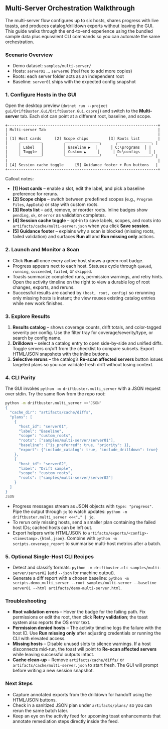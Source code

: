 ## Multi-Server Orchestration Walkthrough

The multi-server flow configures up to six hosts, shares progress with live toasts, and produces catalog/drilldown exports without leaving the GUI. This guide walks through the end-to-end experience using the bundled sample data plus equivalent CLI commands so you can automate the same orchestration.

### Scenario Overview

- Demo dataset: `samples/multi-server/`
- Hosts: `server01` … `server06` (feel free to add more copies)
- Roots: each server folder acts as an independent root
- Baseline: `server01` ships with the expected config snapshot

### 1. Configure Hosts in the GUI

Open the desktop preview (`dotnet run --project gui/DriftBuster.Gui/DriftBuster.Gui.csproj`) and switch to the **Multi-server** tab. Each slot can point at a different root, baseline, and scope.

```
+-------------------------------------------------------------------+
| Multi-server Tab                                                  |
|                                                                   |
| [1] Host cards      [2] Scope chips         [3] Roots list        |
|     ┌─────────┐         ┌───────────────┐      ┌───────────────┐ |
|     │ Label   │         │ Baseline ▶︎  │      │ C:\programs  │ |
|     │ Toggle  │         │ Custom ▲     │      │ D:\configs    │ |
|     └─────────┘         └───────────────┘      └───────────────┘ |
|                                                                   |
| [4] Session cache toggle     [5] Guidance footer + Run buttons   |
+-------------------------------------------------------------------+
```

Callout notes:
- **[1] Host cards** – enable a slot, edit the label, and pick a baseline preference for reruns.
- **[2] Scope chips** – switch between predefined scopes (e.g., `Program Files`, `AppData`) or stay with custom roots.
- **[3] Roots list** – add, remove, or reorder roots. Inline badges show `pending`, `ok`, or `error` as validation completes.
- **[4] Session cache toggle** – opt-in to save labels, scopes, and roots into `artifacts/cache/multi-server.json` when you click **Save session**.
- **[5] Guidance footer** – explains why a scan is blocked (missing roots, failed validation) and surfaces **Run all** and **Run missing only** actions.

### 2. Launch and Monitor a Scan

- Click **Run all** once every active host shows a green root badge.
- Progress appears next to each host. Statuses cycle through `queued`, `running`, `succeeded`, `failed`, or `skipped`.
- Toasts summarize completed runs, permission warnings, and retry hints. Open the activity timeline on the right to view a durable log of root changes, exports, and reruns.
- Successful results are cached by `(host, root, config)` so rerunning only missing hosts is instant; the view reuses existing catalog entries while new work finishes.

### 3. Explore Results

1. **Results catalog** – shows coverage counts, drift totals, and color-tagged severity per config. Use the filter tray for coverage/severity/type, or search by config name.
2. **Drilldown** – select a catalog entry to open side-by-side and unified diffs. Toggle servers on/off from the checklist to compare subsets. Export HTML/JSON snapshots with the inline buttons.
3. **Selective reruns** – the catalog’s **Re-scan affected servers** button issues targeted plans so you can validate fresh drift without losing context.

### 4. CLI Parity

The GUI invokes `python -m driftbuster.multi_server` with a JSON request over stdin. Try the same flow from the repo root:

```sh
python -m driftbuster.multi_server <<'JSON'
{
  "cache_dir": "artifacts/cache/diffs",
  "plans": [
    {
      "host_id": "server01",
      "label": "Baseline",
      "scope": "custom_roots",
      "roots": ["samples/multi-server/server01"],
      "baseline": {"is_preferred": true, "priority": 1},
      "export": {"include_catalog": true, "include_drilldown": true}
    },
    {
      "host_id": "server02",
      "label": "Drift sample",
      "scope": "custom_roots",
      "roots": ["samples/multi-server/server02"]
    }
  ]
}
JSON
```

- Progress messages stream as JSON objects with `type: "progress"`. Pipe the output through `jq` to watch updates: `python -m driftbuster.multi_server <<<"…" | jq`.
- To rerun only missing hosts, send a smaller plan containing the failed host IDs; cached hosts can be left out.
- Export helpers write HTML/JSON to `artifacts/exports/<config>-<timestamp>.{html,json}`. Combine with `python -m scripts.coverage_report` to summarise multi-host metrics after a batch.

### 5. Optional Single-Host CLI Recipes

- Detect and classify formats: `python -m driftbuster.cli samples/multi-server/server02` (add `--json` for machine output).
- Generate a diff report with a chosen baseline: `python -m scripts.demo_multi_server --root samples/multi-server --baseline server01 --html artifacts/demo-multi-server.html`.

### Troubleshooting

- **Root validation errors** – Hover the badge for the failing path. Fix permissions or edit the root, then click **Retry validation**; the toast system also reports the OS error text.
- **Permission denied hosts** – The activity timeline logs the failure with the host ID. Use **Run missing only** after adjusting credentials or running the CLI with elevated access.
- **Missing hosts** – Disable unused slots to silence warnings. If a host disconnects mid-run, the toast will point to **Re-scan affected servers** while leaving successful outputs intact.
- **Cache clean-up** – Remove `artifacts/cache/diffs/` or `artifacts/cache/multi-server.json` to start fresh. The GUI will prompt before writing a new session snapshot.

### Next Steps

- Capture annotated exports from the drilldown for handoff using the HTML/JSON buttons.
- Check in a sanitized JSON plan under `artifacts/plans/` so you can rerun the same batch later.
- Keep an eye on the activity feed for upcoming toast enhancements that annotate remediation steps directly inside the feed.
